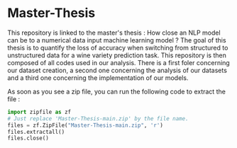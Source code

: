 # Master-Thesis
This repository is linked to the master's thesis : How close an NLP model can be to a numerical data input machine learning model ?
The goal of this thesis is to quantify the loss of accuracy when switching from structured to unstructured data for a wine variety prediction task. This repository is then composed of all codes used in our analysis. There is a first foler concerning our dataset creation, a second one concerning the analysis of our datasets and a third one concerning the implementation of our models.

As soon as you see a zip file, you can run the following code to extract the file :

```python
import zipfile as zf
# Just replace 'Master-Thesis-main.zip' by the file name.
files = zf.ZipFile("Master-Thesis-main.zip", 'r')
files.extractall()
files.close()


